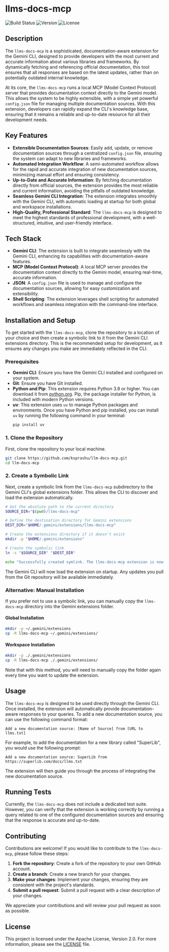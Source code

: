 # llms-docs-mcp

![Build Status](https://img.shields.io/badge/build-passing-brightgreen)
![Version](https://img.shields.io/badge/version-0.1.0-blue)
![License](https://img.shields.io/badge/license-Apache--2.0-blue)

## Description

The `llms-docs-mcp` is a sophisticated, documentation-aware extension for the Gemini CLI, designed to provide developers with the most current and accurate information about various libraries and frameworks. By dynamically fetching and referencing official documentation, this tool ensures that all responses are based on the latest updates, rather than on potentially outdated internal knowledge.

At its core, the `llms-docs-mcp` runs a local MCP (Model Context Protocol) server that provides documentation context directly to the Gemini model. This allows the system to be highly extensible, with a simple yet powerful `config.json` file for managing multiple documentation sources. With this extension, developers can rapidly expand the CLI's knowledge base, ensuring that it remains a reliable and up-to-date resource for all their development needs.

## Key Features

- **Extensible Documentation Sources**: Easily add, update, or remove documentation sources through a centralized `config.json` file, ensuring the system can adapt to new libraries and frameworks.
- **Automated Integration Workflow**: A semi-automated workflow allows for the rapid and accurate integration of new documentation sources, minimizing manual effort and ensuring consistency.
- **Up-to-Date and Accurate Information**: By fetching documentation directly from official sources, the extension provides the most reliable and current information, avoiding the pitfalls of outdated knowledge.
- **Seamless Gemini CLI Integration**: The extension integrates smoothly with the Gemini CLI, with automatic loading at startup for both global and workspace installations.
- **High-Quality, Professional Standard**: The `llms-docs-mcp` is designed to meet the highest standards of professional development, with a well-structured, intuitive, and user-friendly interface.

## Tech Stack

- **Gemini CLI**: The extension is built to integrate seamlessly with the Gemini CLI, enhancing its capabilities with documentation-aware features.
- **MCP (Model Context Protocol)**: A local MCP server provides the documentation context directly to the Gemini model, ensuring real-time, accurate information.
- **JSON**: A `config.json` file is used to manage and configure the documentation sources, allowing for easy customization and extensibility.
- **Shell Scripting**: The extension leverages shell scripting for automated workflows and seamless integration with the command-line interface.

## Installation and Setup

To get started with the `llms-docs-mcp`, clone the repository to a location of your choice and then create a symbolic link to it from the Gemini CLI extensions directory. This is the recommended setup for development, as it ensures any changes you make are immediately reflected in the CLI.

### Prerequisites

- **Gemini CLI**: Ensure you have the Gemini CLI installed and configured on your system.
- **Git**: Ensure you have Git installed.
- **Python and Pip**: This extension requires Python 3.8 or higher. You can download it from [python.org](https://www.python.org/downloads/). Pip, the package installer for Python, is included with modern Python versions.
- **uv**: This extension uses `uv` to manage Python packages and environments. Once you have Python and pip installed, you can install `uv` by running the following command in your terminal:
  ```bash
  pip install uv
  ```

### 1. Clone the Repository

First, clone the repository to your local machine.

```bash
git clone https://github.com/ksprashu/llm-docs-mcp.git
cd llm-docs-mcp
```

### 2. Create a Symbolic Link

Next, create a symbolic link from the `llms-docs-mcp` subdirectory to the Gemini CLI's global extensions folder. This allows the CLI to discover and load the extension automatically.

```bash
# Get the absolute path to the current directory
SOURCE_DIR="$(pwd)/llms-docs-mcp"

# Define the destination directory for Gemini extensions
DEST_DIR="$HOME/.gemini/extensions/llms-docs-mcp"

# Create the extensions directory if it doesn't exist
mkdir -p "$HOME/.gemini/extensions"

# Create the symbolic link
ln -s "$SOURCE_DIR" "$DEST_DIR"

echo "Successfully created symlink. The llms-docs-mcp extension is now installed."
```

The Gemini CLI will now load the extension on startup. Any updates you pull from the Git repository will be available immediately.

### Alternative: Manual Installation

If you prefer not to use a symbolic link, you can manually copy the `llms-docs-mcp` directory into the Gemini extensions folder.

#### Global Installation
```bash
mkdir -p ~/.gemini/extensions
cp -R llms-docs-mcp ~/.gemini/extensions/
```

#### Workspace Installation
```bash
mkdir -p ./.gemini/extensions
cp -R llms-docs-mcp ./.gemini/extensions/
```

Note that with this method, you will need to manually copy the folder again every time you want to update the extension.


## Usage

The `llms-docs-mcp` is designed to be used directly through the Gemini CLI. Once installed, the extension will automatically provide documentation-aware responses to your queries. To add a new documentation source, you can use the following command format:

```
Add a new documentation source: [Name of Source] from [URL to llms.txt]
```

For example, to add the documentation for a new library called "SuperLib", you would use the following prompt:

```
Add a new documentation source: SuperLib from https://superlib.com/docs/llms.txt
```

The extension will then guide you through the process of integrating the new documentation source.

## Running Tests

Currently, the `llms-docs-mcp` does not include a dedicated test suite. However, you can verify that the extension is working correctly by running a query related to one of the configured documentation sources and ensuring that the response is accurate and up-to-date.

## Contributing

Contributions are welcome! If you would like to contribute to the `llms-docs-mcp`, please follow these steps:

1.  **Fork the repository**: Create a fork of the repository to your own GitHub account.
2.  **Create a branch**: Create a new branch for your changes.
3.  **Make your changes**: Implement your changes, ensuring they are consistent with the project's standards.
4.  **Submit a pull request**: Submit a pull request with a clear description of your changes.

We appreciate your contributions and will review your pull request as soon as possible.

## License

This project is licensed under the Apache License, Version 2.0. For more information, please see the [LICENSE](LICENSE) file.